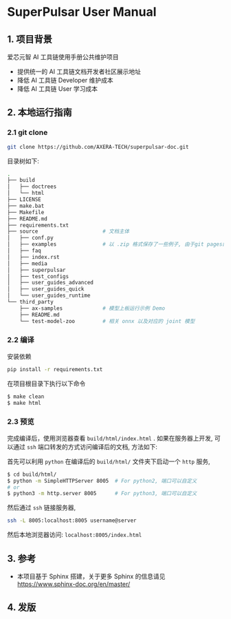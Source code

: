 # SuperPulsar User Manual

## 1. 项目背景

爱芯元智 AI 工具链使用手册公共维护项目

- 提供统一的 AI 工具链文档开发者社区展示地址
- 降低 AI 工具链 Developer 维护成本
- 降低 AI 工具链 User 学习成本

## 2. 本地运行指南

### 2.1 git clone

```bash
git clone https://github.com/AXERA-TECH/superpulsar-doc.git
```

目录树如下:

```bash
.
├── build
│   ├── doctrees
│   └── html
├── LICENSE
├── make.bat
├── Makefile
├── README.md
├── requirements.txt
├── source                     # 文档主体
│   ├── conf.py
│   ├── examples               # 以 .zip 格式保存了一些例子, 由于git pages的限制, 在线文档不支持点击下载操作
│   ├── faq
│   ├── index.rst
│   ├── media
│   ├── superpulsar
│   ├── test_configs
│   ├── user_guides_advanced
│   ├── user_guides_quick
│   └── user_guides_runtime
└── third_party
    ├── ax-samples             # 模型上板运行示例 Demo
    ├── README.md
    └── test-model-zoo         # 相关 onnx 以及对应的 joint 模型
```

### 2.2 编译

安装依赖

```bash
pip install -r requirements.txt
```

在项目根目录下执行以下命令

```bash
$ make clean
$ make html
```

### 2.3 预览

完成编译后，使用浏览器查看 `build/html/index.html` . 如果在服务器上开发, 可以通过 `ssh` 端口转发的方式访问编译后的文档, 方法如下:

首先可以利用 `python` 在编译后的 `build/html/` 文件夹下启动一个 `http` 服务,

```bash
$ cd build/html/
$ python -m SimpleHTTPServer 8005  # For python2, 端口可以自定义
# or
$ python3 -m http.server 8005      # For python3, 端口可以自定义
```

然后通过 `ssh` 链接服务器,

```bash
ssh -L 8005:localhost:8005 username@server
```

然后本地浏览器访问: `localhost:8005/index.html`

## 3. 参考

- 本项目基于 Sphinx 搭建，关于更多 Sphinx 的信息请见 https://www.sphinx-doc.org/en/master/

## 4. 发版


